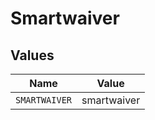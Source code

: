 # Smartwaiver


## Values

| Name          | Value         |
| ------------- | ------------- |
| `SMARTWAIVER` | smartwaiver   |